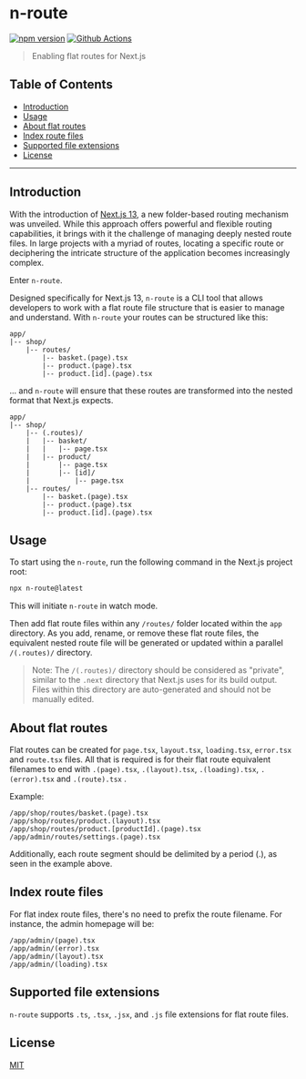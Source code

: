 # n-route <!-- omit from toc -->

[![npm version][npm-version-src]][npm-version-href]
[![Github Actions][github-actions-src]][github-actions-href]

> Enabling flat routes for Next.js

## Table of Contents <!-- omit from toc -->

- [Introduction](#introduction)
- [Usage](#usage)
- [About flat routes](#about-flat-routes)
- [Index route files](#index-route-files)
- [Supported file extensions](#supported-file-extensions)
- [License](#license)

---

## Introduction

With the introduction of [Next.js 13][nextjs], a new folder-based routing mechanism was unveiled. While this approach offers powerful and flexible routing capabilities, it brings with it the challenge of managing deeply nested route files. In large projects with a myriad of routes, locating a specific route or deciphering the intricate structure of the application becomes increasingly complex.

Enter `n-route`.

Designed specifically for Next.js 13, `n-route` is a CLI tool that allows developers to work with a flat route file structure that is easier to manage and understand. With `n-route` your routes can be structured like this:

```
app/
|-- shop/
    |-- routes/
        |-- basket.(page).tsx
        |-- product.(page).tsx
        |-- product.[id].(page).tsx

```

... and `n-route` will ensure that these routes are transformed into the nested format that Next.js expects.

```
app/
|-- shop/
    |-- (.routes)/
    |   |-- basket/
    |   |   |-- page.tsx
    |   |-- product/
    |       |-- page.tsx
    |       |-- [id]/
    |           |-- page.tsx
    |-- routes/
        |-- basket.(page).tsx
        |-- product.(page).tsx
        |-- product.[id].(page).tsx

```

## Usage

To start using the `n-route`, run the following command in the Next.js project root:

```sh
npx n-route@latest
```

This will initiate `n-route` in watch mode.

Then add flat route files within any `/routes/` folder located within the `app` directory. As you add, rename, or remove these flat route files, the equivalent nested route file will be generated or updated within a parallel `/(.routes)/` directory.

> Note: The `/(.routes)/` directory should be considered as "private", similar to the `.next` directory that Next.js uses for its build output. Files within this directory are auto-generated and should not be manually edited.

## About flat routes

Flat routes can be created for `page.tsx`, `layout.tsx`, `loading.tsx`, `error.tsx` and `route.tsx` files. All that is required is for their flat route equivalent filenames to end with `.(page).tsx`, `.(layout).tsx`, `.(loading).tsx`, `.(error).tsx` and `.(route).tsx` .

Example:

```
/app/shop/routes/basket.(page).tsx
/app/shop/routes/product.(layout).tsx
/app/shop/routes/product.[productId].(page).tsx
/app/admin/routes/settings.(page).tsx
```

Additionally, each route segment should be delimited by a period (.), as seen in the example above.

## Index route files

For flat index route files, there's no need to prefix the route filename. For instance, the admin homepage will be:

```
/app/admin/(page).tsx
/app/admin/(error).tsx
/app/admin/(layout).tsx
/app/admin/(loading).tsx
```

## Supported file extensions

`n-route` supports `.ts`, `.tsx`, `.jsx`, and `.js` file extensions for flat route files.

## License

[MIT](./LICENSE)

<!-- Reference links -->

[npm-version-src]: https://img.shields.io/npm/v/n-route?style=flat-square
[npm-version-href]: https://npmjs.com/package/n-route
[github-actions-src]: https://img.shields.io/github/actions/workflow/status/unjs/n-route/ci.yml?style=flat-square
[github-actions-href]: https://github.com/unjs/n-route/actions?query=workflow%3Aci
[nextjs]: https://nextjs.org
